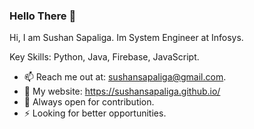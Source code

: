 ### Hello There 🤖

Hi, I am Sushan Sapaliga. Im System Engineer at Infosys.

Key Skills: Python, Java, Firebase, JavaScript.

- 📫 Reach me out at: sushansapaliga@gmail.com.
- 👀 My website: https://sushansapaliga.github.io/
- 🖖 Always open for contribution.
- ⚡ Looking for better opportunities.
